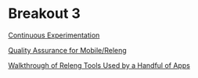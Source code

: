 # Breakout 3

[Continuous Experimentation](../../master/3rdbreakout/continuous-experimentation/README.md)

[Quality Assurance for Mobile/Releng](../../master/3rdbreakout/qa/README.md)

[Walkthrough of Releng Tools Used by a Handful of Apps](../../master/3rdbreakout/tool-walkthrough/README.md)
